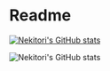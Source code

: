 # Readme

[![Nekitori's GitHub stats](https://github-readme-stats.vercel.app/api?username=nekitori)](https://github.com/nekitori/github-readme-stats)

![Nekitori's GitHub stats](https://github-readme-stats.vercel.app/api?username=nekitori&show_icons=true&theme=radical)

